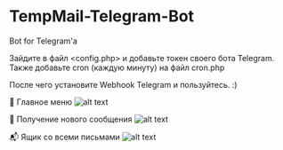 # TempMail-Telegram-Bot
Bot for Telegram'a

Зайдите в файл <config.php> и добавьте токен своего бота Telegram.
Также добавьте cron (каждую минуту) на файл cron.php

После чего установите Webhook Telegram и пользуйтесь. :)

📨 Главное меню
![alt text](https://i.imgur.com/6BRYauK.jpg)

💬 Получение нового сообщения
![alt text](https://i.imgur.com/RJvvOQ5.jpg)

📬 Ящик со всеми письмами
![alt text](https://i.imgur.com/j9OE9I1.jpg)
